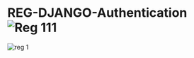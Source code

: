 # REG-DJANGO-Authentication![Reg 111](https://github.com/guna2313/REG-DJANGO-Authentication/assets/113575174/684062a4-c7bf-401a-a66e-907df1152aca)

![reg 1](https://github.com/guna2313/REG-DJANGO-Authentication/assets/113575174/7dd2e032-07f3-4fdf-b050-05916582d35c)
